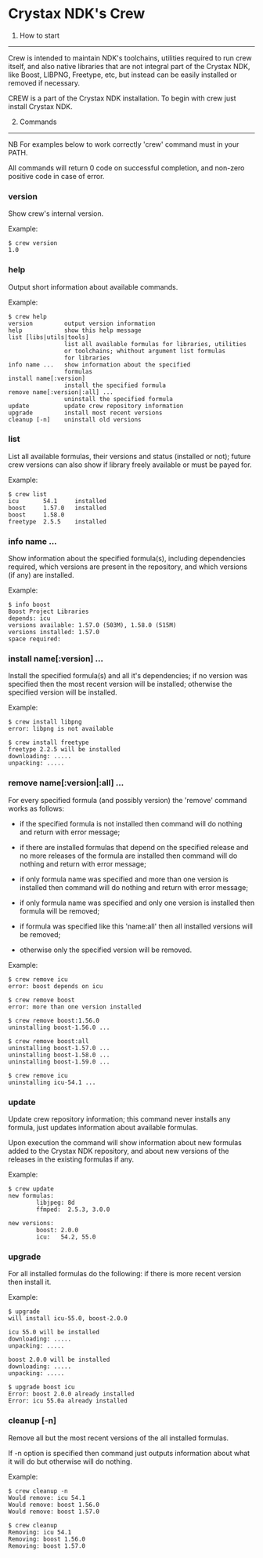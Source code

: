 Crystax NDK's Crew
================================


1. How to start
--------------------------------

Crew is intended to maintain NDK's toolchains, utilities required to run
crew itself, and also native libraries that are not integral part of the
Crystax NDK, like Boost, LIBPNG, Freetype, etc, but instead can be
easily installed or removed if necessary.

CREW is a part of the Crystax NDK installation.
To begin with crew just install Crystax NDK.


2. Commands
--------------------------------

NB For examples below to work correctly 'crew' command must in your PATH.

All commands will return 0 code on successful completion, and non-zero
positive code in case of error.


### version

Show crew's internal version.

Example:

    $ crew version
    1.0

### help

Output short information about available commands.

Example:

    $ crew help
    version         output version information
    help            show this help message
    list [libs|utils|tools]
                    list all available formulas for libraries, utilities
                    or toolchains; whithout argument list formulas
                    for libraries
    info name ...   show information about the specified
                    formulas
    install name[:version]
                    install the specified formula
    remove name[:version|:all] ...
                    uninstall the specified formula
    update          update crew repository information
    upgrade         install most recent versions
    cleanup [-n]    uninstall old versions

### list

List all available formulas, their versions and status (installed or
not); future crew versions can also show if library freely available or
must be payed for.

Example:

    $ crew list
    icu       54.1     installed
    boost     1.57.0   installed
    boost     1.58.0
    freetype  2.5.5    installed


### info name ...

Show information about the specified formula(s), including dependencies
required, which versions are present in the repository, and which
versions (if any) are installed.

Example:

    $ info boost
    Boost Project Libraries
    depends: icu
    versions available: 1.57.0 (503M), 1.58.0 (515M)
    versions installed: 1.57.0
    space required: 
           

### install name[:version] ...

Install the specified formula(s) and all it's dependencies; if no version
was specified then the most recent version will be installed; otherwise
the specified version will be installed.

Example:
    
    $ crew install libpng
    error: libpng is not available

    $ crew install freetype
    freetype 2.2.5 will be installed
    downloading: .....
    unpacking: .....


### remove name[:version|:all] ...

For every specified formula (and possibly version) the 'remove' command
works as follows:

* if the specified formula is not installed then command will do nothing
  and return with error message;

* if there are installed formulas that depend on the specified release
  and no more releases of the formula are installed then command will do
  nothing and return with error message;

* if only formula name was specified and more than one version is
  installed then command will do nothing and return with error message;

* if only formula name was specified and only one version is installed
  then formula will be removed;

* if formula was specified like this 'name:all' then all installed
  versions will be removed;

* otherwise only the specified version will be removed.

Example:

    $ crew remove icu
    error: boost depends on icu

    $ crew remove boost
    error: more than one version installed

    $ crew remove boost:1.56.0
    uninstalling boost-1.56.0 ...

    $ crew remove boost:all
    uninstalling boost-1.57.0 ...
    uninstalling boost-1.58.0 ...
    uninstalling boost-1.59.0 ...

    $ crew remove icu
    uninstalling icu-54.1 ...

### update

Update crew repository information; this command never installs any
formula, just updates information about available formulas.

Upon execution the command will show information about new formulas
added to the Crystax NDK repository, and about new versions of the
releases in the existing formulas if any.

Example:

    $ crew update
    new formulas:
            libjpeg: 8d
            ffmped:  2.5.3, 3.0.0
                   
    new versions:
            boost: 2.0.0
            icu:   54.2, 55.0


### upgrade

For all installed formulas do the following: if there is more recent version
then install it.

Example:

    $ upgrade
    will install icu-55.0, boost-2.0.0

    icu 55.0 will be installed
    downloading: .....
    unpacking: .....

    boost 2.0.0 will be installed
    downloading: .....
    unpacking: .....

    $ upgrade boost icu
    Error: boost 2.0.0 already installed
    Error: icu 55.0a already installed


### cleanup [-n]

Remove all but the most recent versions of the all installed formulas.

If -n option is specified then command just outputs information about
what it will do but otherwise will do nothing.

Example:

    $ crew cleanup -n
    Would remove: icu 54.1
    Would remove: boost 1.56.0
    Would remove: boost 1.57.0

    $ crew cleanup
    Removing: icu 54.1
    Removing: boost 1.56.0
    Removing: boost 1.57.0
